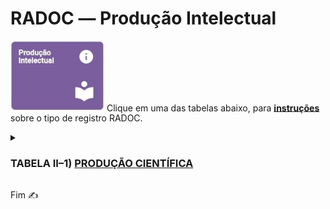 # RADOC &#x2015; Produção Intelectual

<img src="../media/painel-producao-intelectual.jpg" width="150"> Clique em uma das tabelas abaixo, para <ins>**instruções**</ins> sobre o tipo de registro RADOC.

<details><summary><b><H3>TABELA II–1) <ins>PRODUÇÃO CIENTÍFICA</ins></H3></b></summary>

|Item|Descrição|Pontos|**_Link_ para Instruções**|
|-|-|-|-|
|1|Artigo completo ou texto literário publicado em periódico|-|-|
|1.1|.... Com classificação no Qualis/CAPES **A**|25|[Registro oriundo do _Lattes_](./fonte-lattes.md)|
|1.2|.... Com classificação no Qualis/CAPES **B**|20|[Registro oriundo do _Lattes_](./fonte-lattes.md)|
|1.3|.... Com classificação no Qualis/CAPES **C**|15|[Registro oriundo do _Lattes_](./fonte-lattes.md)|
|1.4|.... Não sujeito à classificação no Qualis/CAPES|10 (máx. 10)|[Registro oriundo do _Lattes_](./fonte-lattes.md)|
|2|Resumo de artigo em periódicos especializados<br>nacional ou internacional com corpo editorial|5|[O docente insere o registro](./fonte-insercao.md)|
|3|Artigos ou textos literários em repositórios de<br>publicação eletrônica ligados a editoras ou universidades|5 (máx. 10)|[O docente insere o registro](./fonte-insercao.md)|
|4|Resumo expandido publicado em anais de congresso|(máx. 10)|-|
|4.1|....	Internacional|8|[Registro oriundo do _Lattes_](./fonte-lattes.md)|
|4.2|.... Nacional|6|[Registro oriundo do _Lattes_](./fonte-lattes.md)|
|4.3|....	Regional ou Local|4|[Registro oriundo do _Lattes_](./fonte-lattes.md)|
|5|Resumo simples publicado em anais de congresso|(máx. 10)|-|
|5.1|.... Internacional|4|[Registro oriundo do _Lattes_](./fonte-lattes.md)|
|5.2|.... Nacional|3|[Registro oriundo do _Lattes_](./fonte-lattes.md)|
|5.3|.... Regional ou Local|2|[Registro oriundo do _Lattes_](./fonte-lattes.md)|
|6|Trabalho completo publicado em anais de congresso científico|10|[Registro oriundo do _Lattes_](./fonte-lattes.md)|
|7|Livro publicado com selo de editora que possua corpo editorial|40|[Registro oriundo do _Lattes_](./fonte-lattes.md)|
|8|Livro publicado com selo de editora que não possua corpo editorial|10|[Registro oriundo do _Lattes_](./fonte-lattes.md)|
|9|Capítulo de livro publicado com selo de editora<br>que possua corpo editorial|10 (máx. 40)|[Registro oriundo do _Lattes_](./fonte-lattes.md)|
|10|Edição ou organização de livro (coletânea) publicado<br>com selo de editora que possua corpo editorial|12|[Registro oriundo do _Lattes_](./fonte-lattes.md)|
|11|Capítulo traduzido de livro publicado<br>com selo de editora que possua corpo editorial|5 (máx. 20)|[Registro oriundo do _Lattes_](./fonte-lattes.md)|
|12|Tradução de livro publicado com selo de editora que possua corpo editorial|20|[Registro oriundo do _Lattes_](./fonte-lattes.md)|
|13|Tradução de artigos publicados em periódicos<br>com classificação no Qualis|10|[O docente insere o registro](./fonte-insercao.md)|
|14|Resenhas, prefácios ou verbetes|5|[O docente insere o registro](./fonte-insercao.md)|
|15|Tradução de resenhas, prefácios ou verbetes|2|[O docente insere o registro](./fonte-insercao.md)|
|16|Livro didático desenvolvido para projetos<br>institucionais/governamentais|10|[Registro oriundo do _Lattes_](./fonte-lattes.md)|
|17|Editor de Anais de Eventos|(máx. 1 evento)|-|
|17.1|.... Internacional|15|[O docente insere o registro](./fonte-insercao.md)|
|17.2|.... Nacional|10|[O docente insere o registro](./fonte-insercao.md)|
|17.3|.... Regional ou Local|5|[O docente insere o registro](./fonte-insercao.md)|
|18|Dissertação de Mestrado defendida e aprovada<br>(sendo o docente o autor da dissertação)|20|[Registro oriundo do _Lattes_](./fonte-lattes.md)|
|19|Tese de Doutorado defendida e aprovada<br>(sendo o docente o autor da tese)|40|[Registro oriundo do _Lattes_](./fonte-lattes.md)|
|20|Bolsista de Produtividade do CNPq|20<br>(para 12 meses)|[O docente insere o registro](./fonte-insercao.md)|
</details>

Fim &#9997;
